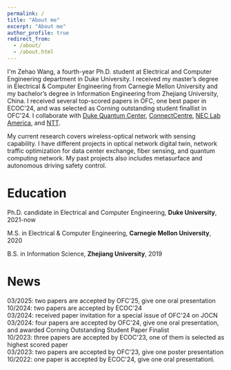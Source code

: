 ```yaml
---
permalink: /
title: "About me"
excerpt: "About me"
author_profile: true
redirect_from: 
  - /about/
  - /about.html
---
```


I'm Zehao Wang, a fourth-year Ph.D. student at Electrical and Computer Engineering department in Duke University. I received my master’s degree in Electrical & Computer Engineering from Carnegie Mellon University and my bachelor’s degree in Information Engineering from Zhejiang University, China. I received several top-scored papers in OFC, one best paper in ECOC'24, and was selected as Corning outstanding student finallist in OFC'24. I collaborate with [Duke Quantum Center](https://quantum.duke.edu/), [ConnectCentre](https://connectcentre.ie/), [NEC Lab America](https://www.nec-labs.com/), and [NTT](https://www.rd.ntt/e/mirai/).

My current research covers wireless-optical network with sensing capability. I have different projects in optical network digital twin, network traffic optimization for data center exchange, fiber sensing, and quantum computing network. My past projects also includes metasurface and autonomous driving safety control. 

# Education
Ph.D. candidate in Electrical and Computer Engineering, **Duke University**, 2021-now

M.S. in Electrical & Computer Engineering, **Carnegie Mellon University**, 2020

B.S. in Information Science, **Zhejiang University**, 2019 

# News

03/2025: two papers are accepted by OFC'25, give one oral presentation\
10/2024: two papers are accepted by ECOC'24\
03/2024: received paper invitation for a special issue of OFC'24 on JOCN\
03/2024: four papers are accepted by OFC'24, give one oral presentation, and awarded Corning Outstanding Student Paper Finalist\
10/2023: three papers are accepted by ECOC'23, one of them is selected as highest scored paper \
03/2023: two papers are accepted by OFC'23, give one poster presentation\
10/2022: one paper is accepted by ECOC'24, give one oral presentation\
